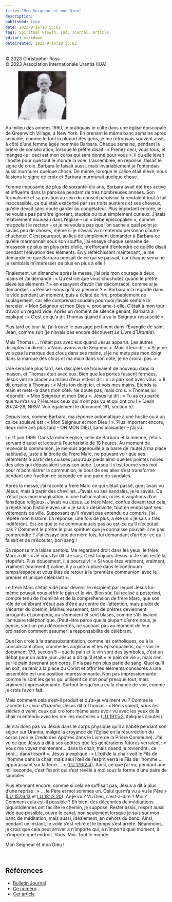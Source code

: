 ```yaml
---
title: "Mon Seigneur et mon Dieu"
description: 
published: true
date: 2023-9-16T10:55:6Z
tags: Spiritual Growth, IUA, Journal, article
editor: markdown
dateCreated: 2023-9-16T10:55:6Z
---
```


<p class="v-card v-sheet theme--light grey lighten-3 px-2">© 2023 Christopher Ross<br>© 2023 Association Internationale Urantia (IUA)</p>


<figure id="Figure_1" class="image urantiapedia image-style-align-left">
<img src="/image/article/IUA_Journal/Christopher-Ross-1-150x150.jpg">
</figure>

Au milieu des années 1990, je pratiquais le culte dans une église épiscopale de Greenwich Village, à New York. En prenant le même banc semaine après semaine, comme le font la plupart des gens, je me retrouvais souvent assis à côté d’une femme âgée nommée Barbara. Chaque semaine, pendant la prière de consécration, lorsque le prêtre disait : « Prenez ceci, vous tous, et mangez-le : ceci est mon corps qui sera donné pour vous », il ou elle levait l’hostie pour que tout le monde la voie. L’assemblée, en réponse, faisait le signe de croix. Barbara le faisait aussi, mais invariablement je l’entendais aussi murmurer quelque chose. De même, lorsque le calice était élevé, nous faisions le signe de croix et Barbara murmurait quelque chose.

Femme imposante de plus de soixante-dix ans, Barbara avait été très active et influente dans la paroisse pendant de très nombreuses années. Son formalisme et sa position au sein du conseil paroissial la rendaient tout à fait inaccessible, ce qui était exacerbé par ses traits austères et ses cheveux, qu’elle devait sans doute garder au congélateur. Plus important encore, je ne voulais pas paraître ignorant, stupide ou tout simplement curieux. J’étais relativement nouveau dans l’église – un « bébé épiscopalien », comme m’appelait le recteur – et je ne voulais pas que l’on sache à quel point je savais peu de choses, même si je n’avais vu ni entendu personne d’autre chuchoter. C’est pourquoi, au lieu de simplement demander à Barbara ce qu’elle marmonnait sous son souffle, j’ai essayé chaque semaine de m’asseoir de plus en plus près d’elle, m’efforçant d’entendre ce qu’elle disait pendant l’élévation des éléments. En y réfléchissant maintenant, je me demande ce que Barbara pensait de ce qui se passait, car chaque semaine je semblais m’intéresser de plus en plus à elle !

Finalement, un dimanche après la messe, j’ai pris mon courage à deux mains et j’ai demandé : « Qu’est-ce que vous chuchotez quand le prêtre élève les éléments ? » en essayant d’avoir l’air décontracté, comme si je demandais : « Pensez-vous qu’il va pleuvoir ? ». Barbara m’a regardé dans le vide pendant un moment, puis a éclaté de rire, probablement de soulagement, car elle comprenait soudain pourquoi j’avais semblé la harceler. « Mon Seigneur et mon Dieu », proclame-t-elle. C’était à mon tour d’avoir un regard vide. Après un moment de silence gênant, Barbara a expliqué : « C’est ce qu’a dit Thomas quand il a vu le Seigneur ressuscité ».

Plus tard ce jour-là, j’ai trouvé le passage pertinent dans l’Évangile de saint Jean, comme suit (je n’avais pas encore découvert _Le Livre d’Urantia_).

Mais Thomas … n’était pas avec eux quand Jésus apparut. Les autres disciples lui dirent : « Nous avons vu le Seigneur ». Mais il leur dit : « Si je ne vois pas la marque des clous dans ses mains, si je ne mets pas mon doigt dans la marque des clous et ma main dans son côté, je ne croirai pas. »

Une semaine plus tard, ses disciples se trouvaient de nouveau dans la maison, et Thomas était avec eux. Bien que les portes fussent fermées, Jésus vint se placer au milieu d’eux et leur dit : « La paix soit avec vous. » Il dit ensuite à Thomas : « Mets ton doigt ici, et vois mes mains. Etends ta main et mets-la dans mon côté. Ne doute pas, mais crois. » Thomas lui répondit : « Mon Seigneur et mon Dieu ». Jésus lui dit : « Tu as cru parce que tu m’as vu ? Heureux ceux qui n’ont pas vu et qui ont cru ! » (Jean 20:24-28, NRSV. Voir également le document 191, section 5).

Depuis lors, comme Barbara, ma réponse automatique à une hostie ou à un calice soulevé est : « Mon Seigneur et mon Dieu ! ». Plus important encore, deux mille ans plus tard – OH MON DIEU, sans plaisanter – j’ai vu.

Le 11 juin 1999. Dans la même église, celle de Barbara et la mienne, j’étais servant d’autel et lecteur à l’eucharistie de 18 heures. Au moment de recevoir la communion, je me suis agenouillé à la barre de l’autel à ma place habituelle, juste à la droite du Frère Marc, ne pouvant voir que ses vêtements à partir des cuisses jusqu’aux pieds ainsi que les pointes noires des ailes qui dépassaient sous son aube. Lorsqu’il s’est tourné vers moi pour m’administrer la communion, le bout de ses ailes s’est transformé pendant une fraction de seconde en une paire de sandales.

Après la messe, j’ai raconté à frère Marc ce qui s’était passé, que j’avais vu Jésus, mais à partir des chevilles. J’avais vu ses sandales, je le savais. Ce n’était pas mon imagination, ni une hallucination, ni les divagations d’un fanatique religieux. J’avais vu Jésus. Le frère Marc, confus devant tout cela, a rejeté mon histoire avec un « je sais » désinvolte, tout en endossant ses vêtements de ville. Supposant qu’il n’avait pas entendu ou compris, j’ai répété mon histoire. La réponse, une fois de plus, a été un « je sais » très indifférent. Est-ce que je ne communiquais pas ou est-ce qu’il n’écoutait pas ? Comment le prêtre le plus spirituel que je connaisse pouvait-il ne pas comprendre ? J’ai essayé une dernière fois, lui demandant d’arrêter ce qu’il faisait et de m’écouter, bon sang !

Sa réponse m’a laissé pantois. Me regardant droit dans les yeux, le frère Marc a dit : « Je vous l’ai dit. Je sais. C’est toujours Jésus. » Je suis resté là, stupéfait. Plus doucement, il a poursuivi : « Si vous êtes vraiment, vraiment, vraiment (vraiment !) calme, il y a une rupture dans le continuum temps/espace et vous êtes de retour à la ‘première communion’ avec le premier et unique célébrant ».

Le frère Marc s’était vidé pour devenir le récipient par lequel Jésus lui-même pouvait nous offrir le pain et le vin. Bien sûr, j’ai réalisé a posteriori, compte tenu de l’humilité et de la compréhension de frère Marc, que son rôle de célébrant n’était pas d’être au centre de l’attention, mais plutôt de s’écarter du chemin. Malheureusement, tant de prêtres deviennent arrogants et pompeux, ou s’ennuient et sont blasés, comme s’ils lisaient l’annuaire téléphonique. (Peut-être parce que la plupart d’entre nous, je pense, sont un peu déconcertés, ne sachant pas au moment de leur ordination comment assumer la responsabilité de célébrant.

Que l’on croie à la transsubstantiation, comme les catholiques, ou à la consubstantiation, comme les anglicans et les épiscopaliens, ou – voir le document 179, section 5 – que le pain et le vin sont des symboles, c’est un débat pour un autre jour. Jésus a dit qu’il était « le pain de vie », mais rien sur le pain devenant son corps. Il n’a pas non plus parlé de sang. Quoi qu’il en soit, se tenir à la place du Christ et offrir les éléments consacrés à une assemblée est une position impressionnante. Non pas impressionnante comme le sont les gens qui utilisent ce mot pour presque tout, mais vraiment impressionnante. Surtout lorsqu’on a eu la chance de voir, comme je crois l’avoir fait.

Mais comment cela s’est-il produit et qu’ai-je vraiment vu ? Comme le raconte _Le Livre_ _d’Urantia,_ Jésus dit à Thomas : « Bénis soient, _dans les siècles à venir_, ceux qui croiront même sans avoir vu avec les yeux de la chair ni entendu avec les oreilles mortelles » (<a id="a64_263"></a>[LU 191:5.5](/fr/The_Urantia_Book/191#p5_5), italiques ajoutés).

Je n’ai donc pas vu Jésus dans le corps physique qu’il a habité pendant son séjour sur Urantia, malgré la croyance de l’Église en la résurrection du corps (voir le Credo des Apôtres dans le Livre de la Prière Commune). J’ai vu ce que Jésus a dit à ses apôtres que les générations futures verraient : « Vous me voyez maintenant… dans la chair, mais quand je reviendrai, ce sera… dans l’esprit ». Jésus a expliqué : « L’œil de la chair voit le Fils de l’homme dans la chair, mais seul l’œil de l’esprit verra le Fils de l’homme … apparaissant sur la terre…. » (<a id="a66_518"></a>[LU 176:2.4](/fr/The_Urantia_Book/176#p2_4)). Ainsi, ce que j’ai vu, pendant une milliseconde, c’est l’esprit qui s’est révélé à moi sous la forme d’une paire de sandales.

Plus étonnant encore, comme si cela ne suffisait pas, Jésus a dit à plus d’une reprise : » … le Père et moi sommes un. Celui qui m’a vu a vu le Père » (<a id="a68_158"></a>[LU 157:6.13](/fr/The_Urantia_Book/157#p6_13) et <a id="a68_208"></a>[LU 181:2.20](/fr/The_Urantia_Book/181#p2_20)). Ai-je vu ? Vu Dieu, c’est-à-dire ? Moi ? Comment cela est-il possible ? Eh bien, des décennies de méditations biquotidiennes ont facilité le chemin, je suppose. Rester assis, l’esprit aussi vide que possible, ouvre le canal, non seulement lorsque je suis sur mon banc de méditation, mais aussi, idéalement, en dehors du banc. Ainsi, pendant un instant, le voile s’est retiré et le temps s’est arrêté. Néanmoins, je crois que cela peut arriver à n’importe qui, à n’importe quel moment, à n’importe quel endroit. Vous. Moi. Tout le monde.

Mon Seigneur et mon Dieu !

<br style="clear:both;"/>

## Références

- [Bulletin Journal](https://urantia-association.org/newsletter/ncategory/journal-es/?lang=es)
- [Ce numéro](https://urantia-association.org/newsletter/journal-mai-2023/?lang=fr)
- [Cet article](https://urantia-association.org/mon-seigneur-et-mon-dieu/?lang=fr)


